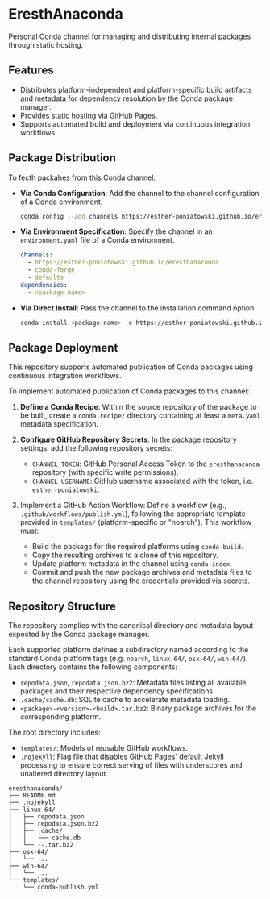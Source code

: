 # EresthAnaconda

Personal Conda channel for managing and distributing internal packages through static hosting.

## Features

- Distributes platform-independent and platform-specific build artifacts and metadata for dependency resolution by the Conda package manager.
- Provides static hosting via GitHub Pages.
- Supports automated build and deployment via continuous integration workflows.

## Package Distribution

To fecth packahes from this Conda channel:

- **Via Conda Configuration**: Add the channel to the channel configuration of a Conda environment.

  ```sh
  conda config --add channels https://esther-poniatowski.github.io/eresthanaconda
  ```

- **Via Environment Specification**: Specify the channel in an `environment.yaml` file of a Conda environment.

  ```yaml
  channels:
    - https://esther-poniatowski.github.io/eresthanaconda
    - conda-forge
    - defaults
  dependencies:
    - <package-name>
  ```

- **Via Direct Install**: Pass the channel to the installation command option.
  
  ```sh
  conda install <package-name> -c https://esther-poniatowski.github.io/eresthanaconda
  ```

## Package Deployment

This repository supports automated publication of Conda packages using continuous integration workflows.

To implement automated publication of Conda packages to this channel:

1. **Define a Conda Recipe**: 
   Within the source repository of the package to be built, create a `conda.recipe/` directory containing at least a `meta.yaml` metadata specification.

3. **Configure GitHub Repository Secrets**: 
   In the package repository settings, add the following repository secrets:

   - `CHANNEL_TOKEN`: GitHub Personal Access Token to the `eresthanaconda` repository (with specific write permissions).
   - `CHANNEL_USERNAME`: GitHub username associated with the token, i.e. `esther-poniatowski`.

4. Implement a GitHub Action Workflow:
   Define a workflow (e.g., `.github/workflows/publish.yml`), following the appropriate template provided in `templates/` (platform-specific or "noarch"). 
   This workflow must:

   - Build the package for the required platforms using `conda-build`.
   - Copy the resulting archives to a clone of this repository.
   - Update platform metadata in the channel using `conda-index`.
   - Commit and push the new package archives and metadata files to the channel repository using the credentials provided via secrets.

## Repository Structure

The repository complies with the canonical directory and metadata layout expected by the Conda package manager.

Each supported platform defines a subdirectory named according to the standard Conda platform tags (e.g. `noarch`, `linux-64/`, `osx-64/`, `win-64/`). Each directory contains the following components:

- `repodata.json`, `repodata.json.bz2`: Metadata files listing all available packages and their respective dependency specifications.
- `.cache/cache.db`: SQLite cache to accelerate metadata loading.
- `<package>-<version>-<build>.tar.bz2`: Binary package archives for the corresponding platform.

The root directory includes:

- `templates/`: Models of reusable GitHub workflows.
- `.nojekyll`: Flag file that disables GitHub Pages' default Jekyll processing to ensure correct serving of files with underscores and unaltered directory layout.

```tree
eresthanaconda/
├── README.md
├── .nojekyll
├── linux-64/
│   ├── repodata.json
│   ├── repodata.json.bz2
│   ├── .cache/
│   │   └── cache.db
│   └── --.tar.bz2
├── osx-64/
│   └── ...
├── win-64/
│   └── ...
└── templates/
    └── conda-publish.yml
```
